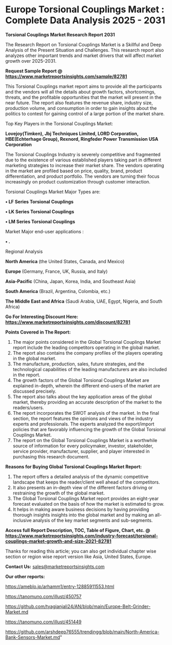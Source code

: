 # Europe Torsional Couplings Market : Complete Data Analysis 2025 - 2031

<strong>Torsional Couplings Market Research Report 2031</strong>

The Research Report on Torsional Couplings Market is a Skillful and Deep Analysis of the Present Situation and Challenges. This research report also analyzes other important trends and market drivers that will affect market growth over 2025-2031.

<strong>Request Sample Report @ <a href=https://www.marketreportsinsights.com/sample/82781>https://www.marketreportsinsights.com/sample/82781</a></strong>

This Torsional Couplings market report aims to provide all the participants and the vendors will all the details about growth factors, shortcomings, threats, and the profitable opportunities that the market will present in the near future. The report also features the revenue share, industry size, production volume, and consumption in order to gain insights about the politics to contest for gaining control of a large portion of the market share.

Top Key Players in the Torsional Couplings Market:

<strong>Lovejoy(Timken), Jbj Techniques Limited, LORD Corporation, HBE(Echterhage Group), Rexnord, Ringfeder Power Transmission USA Corporation</strong>

The Torsional Couplings Industry is severely competitive and fragmented due to the existence of various established players taking part in different marketing strategies to increase their market share. The vendors operating in the market are profiled based on price, quality, brand, product differentiation, and product portfolio. The vendors are turning their focus increasingly on product customization through customer interaction.

Torsional Couplings Market Major Types are:

<strong>• LF Series Torsional Couplings

• LK Series Torsional Couplings

• LM Series Torsional Couplings</strong>

Market Major end-user applications :

<strong>• .</strong>

Regional Analysis

</u><strong><b>North America</b></strong> (the United States, Canada, and Mexico)

<strong><b>Europe </b></strong>(Germany, France, UK, Russia, and Italy)

<strong><b>Asia-Pacific</b></strong> (China, Japan, Korea, India, and Southeast Asia)

<strong><b>South America</b></strong> (Brazil, Argentina, Colombia, etc.)

<strong><b>The Middle East and Africa</b></strong> (Saudi Arabia, UAE, Egypt, Nigeria, and South Africa)

<strong>Go For Interesting Discount Here: <a href=https://www.marketreportsinsights.com/discount/82781>https://www.marketreportsinsights.com/discount/82781</a></strong>

<strong>Points Covered in The Report:</strong>
<ol>
  <li>The major points considered in the Global Torsional Couplings Market report include the leading competitors operating in the global market.</li>
  <li>The report also contains the company profiles of the players operating in the global market.</li>
  <li>The manufacture, production, sales, future strategies, and the technological capabilities of the leading manufacturers are also included in the report.</li>
  <li>The growth factors of the Global Torsional Couplings Market are explained in-depth, wherein the different end-users of the market are discussed precisely.</li>
  <li>The report also talks about the key application areas of the global market, thereby providing an accurate description of the market to the readers/users.</li>
  <li>The report incorporates the SWOT analysis of the market. In the final section, the report features the opinions and views of the industry experts and professionals. The experts analyzed the export/import policies that are favorably influencing the growth of the Global Torsional Couplings Market.</li>
  <li>The report on the Global Torsional Couplings Market is a worthwhile source of information for every policymaker, investor, stakeholder, service provider, manufacturer, supplier, and player interested in purchasing this research document.</li>
</ol>
<strong>Reasons for Buying Global Torsional Couplings Market Report:</strong>

<ol>
  <li>The report offers a detailed analysis of the dynamic competitive landscape that keeps the reader/client well ahead of the competitors.</li>
  <li>It also presents an in-depth view of the different factors driving or restraining the growth of the global market.</li>
  <li>The Global Torsional Couplings Market report provides an eight-year forecast evaluated on the basis of how the market is estimated to grow.</li>
  <li>It helps in making aware business decisions by having providing thorough insights insights into the global market and by making an all-inclusive analysis of the key market segments and sub-segments.</li>
</ol>
<strong>Access full Report Description, TOC, Table of Figure, Chart, etc. @ <a href=https://www.marketreportsinsights.com/industry-forecast/torsional-couplings-market-growth-and-size-2021-82781>https://www.marketreportsinsights.com/industry-forecast/torsional-couplings-market-growth-and-size-2021-82781</a></strong>


Thanks for reading this article; you can also get individual chapter wise section or region wise report version like Asia, United States, Europe.

<strong>Contact Us:</strong>
sales@marketreportsinsights.com

<strong>Our other reports:</strong>

<a href=https://ameblo.jp/arhamm1/entry-12885911553.html>https://ameblo.jp/arhamm1/entry-12885911553.html</a>

<a href=https://tanomuno.com/illust/450757>https://tanomuno.com/illust/450757</a>

<a href=https://github.com/tyagianjali24/AN/blob/main/Europe-Belt-Grinder-Market.md>https://github.com/tyagianjali24/AN/blob/main/Europe-Belt-Grinder-Market.md</a>

<a href=https://tanomuno.com/illust/451449>https://tanomuno.com/illust/451449</a>

<a href=https://github.com/arshdeep76555/trendingg/blob/main/North-America-Bank-Sensors-Market.md>https://github.com/arshdeep76555/trendingg/blob/main/North-America-Bank-Sensors-Market.md</a>"
